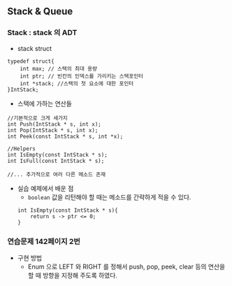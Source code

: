 ## Stack & Queue 

### Stack : stack 의 ADT

* stack struct 

```
typedef struct{
    int max; // 스택의 최대 용량 
    int ptr; // 빈칸의 인덱스를 가리키는 스택포인터 
    int *stack; //스택의 첫 요소에 대한 포인터 
}IntStack; 

```

* 스택에 가하는 연산들 

```
//기본적으로 크게 세가지 
int Push(IntStack * s, int x); 
int Pop(IntStack * s, int x); 
int Peek(const IntStack * s, int *x); 

//Helpers 
int IsEmpty(const IntStack * s);
int IsFull(const IntStack * s);
 
//... 추가적으로 여러 다른 메소드 존재  
``` 

* 실습 예제에서 배운 점 
    - `boolean` 값을 리턴해야 할 때는 메소드를 간략하게 적을 수 있다. 
    ```
    int IsEmpty(const IntStack * s){
        return s -> ptr <= 0;
    }
    ```

### 연습문제 142페이지 2번 

* 구현 방법 
    * Enum 으로 LEFT 와 RIGHT 를 정해서 push, pop, peek, clear 등의 연산을 할 때 방향을 지정해 주도록 하였다. 



